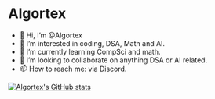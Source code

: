 
# Algortex
- 👋 Hi, I’m @Algortex
- 👀 I’m interested in coding, DSA, Math and AI.
- 🌱 I’m currently learning CompSci and math.
- 💞️ I’m looking to collaborate on anything DSA or AI related.
- 📫 How to reach me: via Discord.

<!---
Algortex/Algortex is a ✨ special ✨ repository because its `README.md` (this file) appears on your GitHub profile.
You can click the Preview link to take a look at your changes.
--->

[![Algortex's GitHub stats](https://github-readme-stats.vercel.app/api?username=Algortex)](https://github.com/anuraghazra/github-readme-stats)
